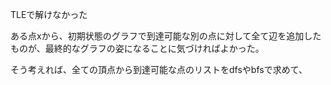 TLEで解けなかった

ある点xから、初期状態のグラフで到達可能な別の点に対して全て辺を追加したものが、最終的なグラフの姿になることに気づければよかった。

そう考えれば、全ての頂点から到達可能な点のリストをdfsやbfsで求めて、